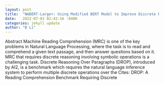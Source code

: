 ```yaml
---
layout: post
title:  "NABERT-Large+: Using Modified BERT Model to Improve Discrete Reasoning Performance"
date:   2022-07-02 02:42:16 -0400
categories: jekyll update
author: "B Li"
---
```

Abstract Machine Reading Comprehension (MRC) is one of the key problems in Natural Language Processing, where the task is to read and comprehend a given text passage, and then answer questions based on it. MRC that requires discrete reasoning involving symbolic operations is a challenging task. Discrete Reasoning Over Paragraphs (DROP), introduced by AI2, is a benchmark which requires the natural language inference system to perform multiple discrete operations over the  Cites: DROP: A Reading Comprehension Benchmark Requiring Discrete